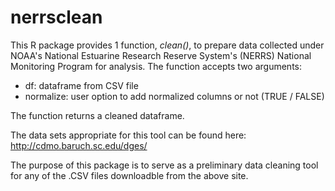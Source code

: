 <h1>nerrsclean</h1>

This R package provides 1 function, <i>clean()</i>, to prepare data collected under NOAA's National Estuarine Research Reserve System's (NERRS) National Monitoring Program for analysis. The function accepts two arguments:
<ul>
  <li>df: dataframe from CSV file</li>
  <li>normalize: user option to add normalized columns or not (TRUE / FALSE)</li>
</ul>
The function returns a cleaned dataframe. 

The data sets appropriate for this tool can be found here: http://cdmo.baruch.sc.edu/dges/

The purpose of this package is to serve as a preliminary data cleaning tool for any of the .CSV files downloadble from the above site.
